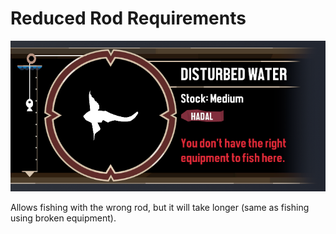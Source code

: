 # Reduced Rod Requirements

![thumbnail image](thumbnail.png)

Allows fishing with the wrong rod, but it will take longer (same as fishing using broken equipment).
